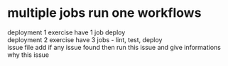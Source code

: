 # multiple jobs run one workflows 

<p> 
deployment 1 exercise have 1 job deploy <br>
deployment 2 exercise have 3 jobs - lint, test, deploy <br>
issue file add if any issue found then run this issue and give informations why this issue

</p>